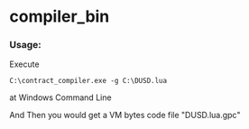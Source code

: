 # compiler_bin


### Usage:

Execute

```
C:\contract_compiler.exe -g C:\DUSD.lua
```

at Windows Command Line

And Then you would get a VM bytes code file "DUSD.lua.gpc"
